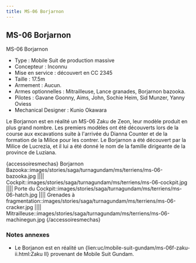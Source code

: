 ```yaml
---
title: MS-06 Borjarnon
---
```


MS-06 Borjarnon
---------------




MS-06 Borjarnon


* Type : Mobile Suit de production massive
* Concepteur : Inconnu
* Mise en service : découvert en CC 2345
* Taille : 17.5m
* Armement : Aucun.
* Armes optionnelles : Mitrailleuse, Lance granades, Borjarnon bazooka.
* Pilotes : Gavane Goonny, Aims, John, Sochie Heim, Sid Munzer, Yanny Oviess
* Mechanical Designer : Kunio Okawara


Le Borjarnon est en réalité un MS-06 Zaku de Zeon, leur modèle produit en plus grand nombre. Les premiers modèles ont été découverts lors de la course aux excavations suite à l'arrivée du Dianna Counter et de la formation de la Milice pour les contrer. Le Borjarnon a été découvert par la Milice de Lucrezia, et il lui a été donné le nom de la famille dirigeante de la province de Luziana.


{accessoiresmechas}
Borjarnon Bazooka::images/stories/saga/turnagundam/ms/terriens/ms-06-bazooka.jpg
||||
Cockpit::images/stories/saga/turnagundam/ms/terriens/ms-06-cockpit.jpg
||||
Porte du Cockpit::images/stories/saga/turnagundam/ms/terriens/ms-06-hatch.jpg
||||
Grenades à fragmentation::images/stories/saga/turnagundam/ms/terriens/ms-06-cracker.jpg
||||
Mitrailleuse::images/stories/saga/turnagundam/ms/terriens/ms-06-machinegun.jpg
{/accessoiresmechas}
### Notes annexes


- Le Borjanon est en réalité un {lien:uc/mobile-suit-gundam/ms-06f-zaku-ii.html:Zaku II} provenant de Mobile Suit Gundam.



